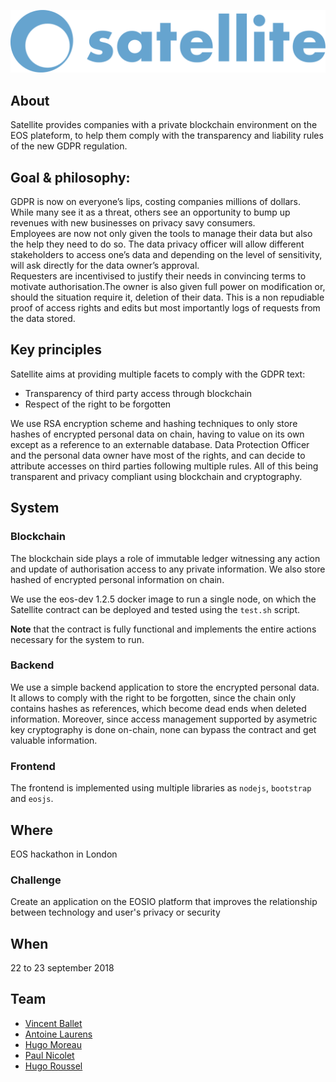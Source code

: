 
![alt text](/app/public/img/brand/logo.svg)
## About

Satellite provides companies with a private blockchain environment on the EOS plateform, to help them comply with the transparency and liability rules of the new GDPR regulation.

## Goal & philosophy:
GDPR is now on everyone’s lips, costing companies millions of dollars. While many see it as a threat, others see an opportunity to bump up revenues with new businesses on privacy savy consumers. </br> Employees are now not only given the tools to manage their data but also the help they need to do so. The data privacy officer will allow different stakeholders to access one’s data and depending on the level of sensitivity, will ask directly for the data owner’s approval. </br> Requesters are incentivised to justify their needs in convincing terms to motivate authorisation.The owner is also given full power on modification or, should the situation require it, deletion of their data. This is a non repudiable proof of access rights and edits but most importantly logs of requests from the data stored.

## Key principles

Satellite aims at providing multiple facets to comply with the GDPR text: 

* Transparency of third party access through blockchain
* Respect of the right to be forgotten

We use RSA encryption scheme and hashing techniques to only store hashes of encrypted personal data on chain, having to value on its own except as a reference to an externable database. Data Protection Officer and the personal data owner have most of the rights, and can decide to attribute accesses on third parties following multiple rules. All of this being transparent and privacy compliant using blockchain and cryptography.

## System

### Blockchain

The blockchain side plays a role of immutable ledger witnessing any action and update of authorisation access to any private information. We also store hashed of encrypted personal information on chain.

We use the eos-dev 1.2.5 docker image to run a single node, on which the Satellite contract can be deployed and tested using the `test.sh` script.

**Note** that the contract is fully functional and implements the entire actions necessary for the system to run.

### Backend
We use a simple backend application to store the encrypted personal data. It allows to comply with the right to be forgotten, since the chain only contains hashes as references, which become dead ends when deleted information. Moreover, since access management supported by asymetric key cryptography is done on-chain, none can bypass the contract and get valuable information.

### Frontend
The frontend is implemented using multiple libraries as `nodejs`, `bootstrap` and `eosjs`. 

## Where
EOS hackathon in London

### Challenge

Create an application on the EOSIO platform that improves the relationship between technology and user's privacy or security

## When
22 to 23 september 2018




## Team

- [Vincent Ballet](https://github.com/vicentballet)
- [Antoine Laurens](https://github.com/alaurens)
- [Hugo Moreau](https://github.com/hmoreau94)
- [Paul Nicolet](https://github.com/paulnicolet)
- [Hugo Roussel](https://github.com/hugoroussel)
